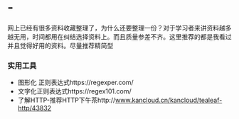 # -
网上已经有很多资料收藏整理了，为什么还要整理一份？对于学习者来讲资料越多越无用，时间都用在纠结选择资料上。而且质量参差不齐。这里推荐的都是我看过并且觉得好用的资料。尽量推荐精简型
### 实用工具
-  图形化 正则表达式https://regexper.com/
-  文字化正则表达式https://regex101.com/
-  了解HTTP-推荐HTTP下午茶http://www.kancloud.cn/kancloud/tealeaf-http/43832

